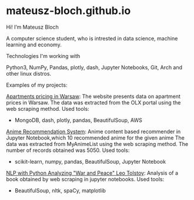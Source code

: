 # mateusz-bloch.github.io

Hi! I’m Mateusz Bloch

A computer science student, who is intrested in data science, machine learning and economy.

Technologies I'm working with

Python3, NumPy, Pandas, plotly, dash, Jupyter Notebooks, Git, Arch and other linux distros.

Examples of my projects: 

[Apartments pricing in Warsaw](http://3.67.207.232:8080/):
The website presents data on apartment prices in Warsaw. The data was extracted from the OLX portal using the web scraping method.
Used tools:
- MongoDB, dash, plotly, pandas, BeautifulSoup, AWS

[Anime Recommendation System](https://nbviewer.org/github/mateusz-bloch/anime_reccomendation_system/blob/master/reccomender.ipynb):
Anime content based recommender in Jupyter Notebook,which 10 recommended anime for the given anime The data was extracted from MyAnimeList using the web scraping method. The number of records obtained was 5050.
Used tools:
- scikit-learn, numpy, pandas, BeautifulSoup, Jupyter Notebook

[NLP with Python Analyzing "War and Peace" Leo Tolstoy](https://nbviewer.org/github/mateusz-bloch/war_and_peace_analysis/blob/master/war_and_peace_analysis.ipynb):
Analysis of a book obtained by web scraping in jupyter notebooks.
Used tools:
- BeautifulSoup, nltk, spaCy, matplotlib